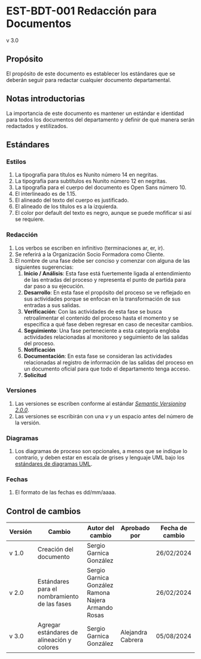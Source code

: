 # EST-BDT-001 Redacción para Documentos

v 3.0

## Propósito

El propósito de este documento es establecer los estándares que se deberán seguir para redactar cualquier documento departamental.

## Notas introductorias

La importancia de este documento es mantener un estándar e identidad para todos los documentos del departamento y definir de qué manera serán redactados y estilizados.

## Estándares

### Estilos

1. La tipografía para títulos es Nunito número 14 en negritas.
2. La tipografía para subtítulos es Nunito número 12 en negritas.
3. La tipografía para el cuerpo del documento es Open Sans número 10.
4. El interlineado es de 1.15.
5. El alineado del texto del cuerpo es justificado.
6. El alineado de los títulos es a la izquierda.
7. El color por default del texto es negro, aunque se puede mofificar si así se requiere. 

### Redacción

1. Los verbos se escriben en infinitivo (terminaciones ar, er, ir).
2. Se referirá a la Organización Socio Formadora como Cliente.
3. El nombre de una fase debe ser conciso y comenzar con alguna de las siguientes sugerencias:
   1. **Inicio / Análisis**: Esta fase está fuertemente ligada al entendimiento de las entradas del proceso y representa el punto de partida para dar paso a su ejecución.
   2. **Desarrollo**: En esta fase el propósito del proceso se ve reflejado en sus actividades porque se enfocan en la transformación de sus entradas a sus salidas.
   3. **Verificación**: Con las actividades de esta fase se busca retroalimentar el contenido del proceso hasta el momento y se especifica a qué fase deben regresar en caso de necesitar cambios.
   4. **Seguimiento**: Una fase perteneciente a esta categoría engloba actividades relacionadas al monitoreo y seguimiento de las salidas del proceso.
   5. **Notificación**
   7. **Documentación**: En esta fase se consideran las actividades relacionadas al registro de información de las salidas del proceso en un documento oficial para que todo el departamento tenga acceso.
   8. **Solicitud**

### Versiones

1. Las versiones se escriben conforme al estándar _[Semantic Versioning 2.0.0](https://semver.org/)_.
2. Las versiones se escribirán con una _v_ y un espacio antes del número de la versión.

### Diagramas

1. Los diagramas de proceso son opcionales, a menos que se indique lo contrario, y deben estar en escala de grises y lenguaje UML bajo los [estándares de diagramas UML](https://github.com/Black-Dot-2024/docs/wiki/EST%E2%80%90BDT%E2%80%90002-Diagramas-UML).

### Fechas

1. El formato de las fechas es dd/mm/aaaa.

## Control de cambios

| Versión | Cambio                                       | Autor del cambio                                                | Aprobado por | Fecha de cambio |
| ------- | -------------------------------------------- | --------------------------------------------------------------- | ------------ | --------------- |
| v 1.0 | Creación del documento                       | Sergio Garnica González                                           |              | 26/02/2024      |
| v 2.0 | Estándares para el nombramiento de las fases | Sergio Garnica González <br/> Ramona Najera <br/> Armando Rosas   |              | 26/02/2024      |
| v 3.0 | Agregar estándares de alineación y colores   | Sergio Garnica González                                           | Alejandra Cabrera      | 05/08/2024      |
